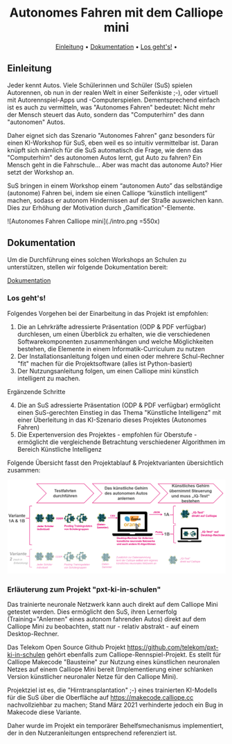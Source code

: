 <h1 align="center">
    Autonomes Fahren mit dem Calliope mini
</h1>

<p align="center">
  <a href="#einleitung">Einleitung</a> •
  <a href="#dokumentation">Dokumentation</a> •
  <a href="#los-geht's!">Los geht's!</a> •
</p>

## Einleitung

Jeder kennt Autos. Viele Schülerinnen und Schüler (SuS) spielen Autorennen, ob nun in der realen Welt in einer Seifenkiste ;-), oder virtuell mit Autorennspiel-Apps und -Computerspielen. Dementsprechend einfach ist es auch zu vermitteln, was "Autonomes Fahren" bedeutet: Nicht mehr der Mensch steuert das Auto, sondern das "Computerhirn" des dann "autonomen" Autos.

Daher eignet sich das Szenario "Autonomes Fahren" ganz besonders für einen KI-Workshop für SuS, eben weil es so intuitiv vermittelbar ist. Daran knüpft sich nämlich für die SuS automatisch die Frage, wie denn das "Computerhirn" des autonomen Autos lernt, gut Auto zu fahren? Ein Mensch geht in die Fahrschule... Aber was macht das autonome Auto? Hier setzt der Workshop an.

SuS bringen in einem Workshop einem “autonomen Auto” das selbständige (autonome) Fahren bei, indem sie einen Calliope “künstlich intelligent” machen, sodass er autonom Hindernissen auf der Straße ausweichen kann. Dies zur Erhöhung der Motivation durch „Gamification"-Elemente.

![Autonomes Fahren Calliope mini](./intro.png =550x)

## Dokumentation

Um die Durchführung eines solchen Workshops an Schulen zu unterstützen, stellen wir folgende Dokumentation bereit:

[Dokumentation](./Dokumentation)

### Los geht's!

Folgendes Vorgehen bei der Einarbeitung in das Projekt ist empfohlen:

1. Die an Lehrkräfte adressierte Präsentation (ODP & PDF verfügbar) durchlesen, um einen Überblick zu erhalten, wie die verschiedenen Softwarekomponenten zusammenhängen und welche Möglichkeiten bestehen, die Elemente in einem Informatik-Curriculum zu nutzen
2. Der Installationsanleitung folgen und einen oder mehrere Schul-Rechner "fit" machen für die Projektsoftware (alles ist Python-basiert)
3. Der Nutzungsanleitung folgen, um einen Calliope mini künstlich intelligent zu machen.

Ergänzende Schritte

4. Die an SuS adressierte Präsentation (ODP & PDF verfügbar) ermöglicht einen SuS-gerechten Einstieg in das Thema "Künstliche Intelligenz" mit einer Überleitung in das KI-Szenario dieses Projektes (Autonomes Fahren)
5. Die Expertenversion des Projektes - empfohlen für Oberstufe - ermöglicht die vergleichende Betrachtung verschiedener Algorithmen im Bereich Künstliche Intelligenz

Folgende Übersicht fasst den Projektablauf & Projektvarianten übersichtlich zusammen:

![Übersicht](./uebersicht.png)

### Erläuterung zum Projekt "pxt-ki-in-schulen"

Das trainierte neuronale Netzwerk kann auch direkt auf dem Calliope Mini getestet werden. Dies ermöglicht den SuS, ihren Lernerfolg (Training="Anlernen" eines autonom fahrenden Autos) direkt auf dem Calliope Mini zu beobachten, statt nur - relativ abstrakt - auf einem Desktop-Rechner.

Das Telekom Open Source Github Projekt https://github.com/telekom/pxt-ki-in-schulen gehört ebenfalls zum Calliope-Rennspiel-Projekt. Es stellt für Calliope Makecode "Bausteine" zur Nutzung eines künstlichen neuronalen Netzes auf einem Calliope Mini bereit (Implementierung einer schlanken Version künstlicher neuronaler Netze für den Calliope Mini).

Projektziel ist es, die "Hirntransplantation" ;-) eines trainierten KI-Modells für die SuS über die Oberfläche auf https://makecode.calliope.cc nachvollziehbar zu machen; Stand März 2021 verhinderte jedoch ein Bug in Makecode diese Variante.

Daher wurde im Projekt ein temporärer Behelfsmechanismus implementiert, der in den Nutzeranleitungen entsprechend referenziert ist.
